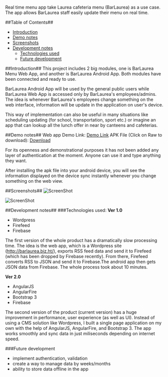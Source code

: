 Real time menu app take Laurea cafeteria menu (BarLaurea) as a use case. The app allows BarLaurea staff easily update their menu on real time.  

##Table of Contents##

- [Introduction](#introduction)
- [Demo notes](#demo-notes)
- [Screenshots](#screenshots)
- [Development notes](#development-notes)
    - [Technologies used](#technologies-used)
    - [Future development](#future-development)

##Introduction##
This project includes 2 big modules, one is BarLaurea Menu Web App, and another is BarLaurea Android App. Both modules have been connected and ready to use. 

BarLaurea Android App will be used by the general public users while BarLaurea Web App is accessed only by  BarLaurea's employees/admins. The idea is whenever BarLaurea's employees change something on the web interface, information will be update in the application on user's device.

This way of implementation can also be useful in many situations like scheduling updating (for school, transportation, sport etc.) or imagine an app that can lookup all the lunch offer in near by canteens and cafeterias.

##Demo notes##
Web app Demo Link: [Demo Link](http://goo.gl/WnNuzm) 
APK File (Click on Raw to download): [Download](http://goo.gl/WdPE0E)

For its openness and demonstrational purposes it has not been added any layer of authentication at the moment. Anyone can use it and type anything they want.

After installing the apk file into your android device, you will see the information displayed on the device sync instantly whenever you change something on the web view.

##Screenshots##
![ScreenShot](https://raw.githubusercontent.com/vinhnghi223/Bar-Laurea-Menu-App/master/BarLaurea-2.png)


![ScreenShot](https://raw.githubusercontent.com/vinhnghi223/Bar-Laurea-Menu-App/master/BarLaurea-1.png)

##Development notes##
###Technologies used:
**Ver 1.0**
   *  Wordpress
   *  Firefeed
   *  Firebase
   
The first version of the whole product has a dramatically slow processing time. The idea is the web app, which is a Wordpress site (http://barlaurea.biz.ht/), exports RSS feed data and send it to Firefeed (which has been dropped by Firebase recently). From there, Firefeed converts RSS to JSON and send it to Firebase.The android app then gets JSON data from Firebase. The whole process took about 10 minutes.

**Ver 2.0**
   *  AngularJS
   *  AngularFire
   *  Bootstrap 3
   *  Firebase
   
The second version of the product (current version) has a huge improvement in performance, user experience (as well as UI). Instead of using a CMS solution like Wordpress, I built a single page application on my own with the help of AngularJS, AngularFire, and Bootstrap 3. The app works smoothly and sync data in just miliseconds depending on internet speed. 

###Future development
   *  implement authentication, validation
   *  create a way to manage data by weeks/months
   *  ability to store data offline in the app




